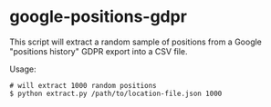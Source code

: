 # google-positions-gdpr

This script will extract a random sample of positions from a Google "positions history" GDPR export into a CSV file.

Usage:

```
# will extract 1000 random positions
$ python extract.py /path/to/location-file.json 1000
```
